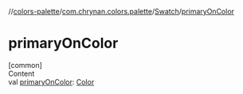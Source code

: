 //[colors-palette](../../../index.md)/[com.chrynan.colors.palette](../index.md)/[Swatch](index.md)/[primaryOnColor](primary-on-color.md)



# primaryOnColor  
[common]  
Content  
val [primaryOnColor](primary-on-color.md): [Color](../../../../colors-core/colors-core/com.chrynan.colors/-color/index.md)  



